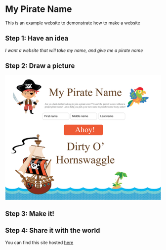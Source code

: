 # My Pirate Name

This is an example website to demonstrate how to make a website

## Step 1: Have an idea
*I want a website that will take my name, and give me a pirate name*

## Step 2: Draw a picture
![alt text](https://github.com/nielsencfm/mypiratename.github.io/blob/master/design.png "My Pirate Name Design")

## Step 3: Make it!

## Step 4: Share it with the world
You can find this site hosted [here](https://mypiratename.herokuapp.com/)